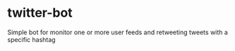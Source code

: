 # twitter-bot
Simple bot for monitor one or more user feeds and retweeting tweets with a specific hashtag
